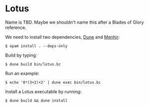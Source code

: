Lotus
================================

Name is TBD. Maybe we shouldn't name this after a Blades of Glory reference.

We need to install two dependencies, [Dune][] and [Menhir][]:

    $ opam install . --deps-only

Build by typing:

    $ dune build bin/lotus.bc

Run an example:

    $ echo '8*(3+2)+2' | dune exec bin/lotus.bc

Install a Lotus executable by running:

    $ dune build && dune install

[dune]: https://github.com/ocaml/dune
[menhir]: http://gallium.inria.fr/~fpottier/menhir/
[lexyacc]: https://caml.inria.fr/pub/docs/manual-ocaml/lexyacc.html
[utop]: https://github.com/diml/utop
